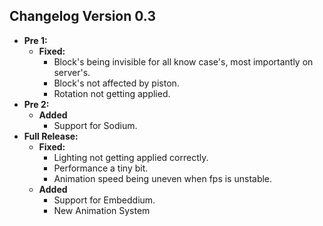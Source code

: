 ## Changelog Version 0.3
* **Pre 1:**
  * **Fixed:**
    * Block's being invisible for all know case's, most importantly on server's.
	* Block's not affected by piston.
	* Rotation not getting applied.
* **Pre 2:**
  * **Added**
    * Support for Sodium.
* **Full Release:**
  * **Fixed:**
    * Lighting not getting applied correctly.
    * Performance a tiny bit.
    * Animation speed being uneven when fps is unstable.
  * **Added**
	  * Support for Embeddium.
      * New Animation System